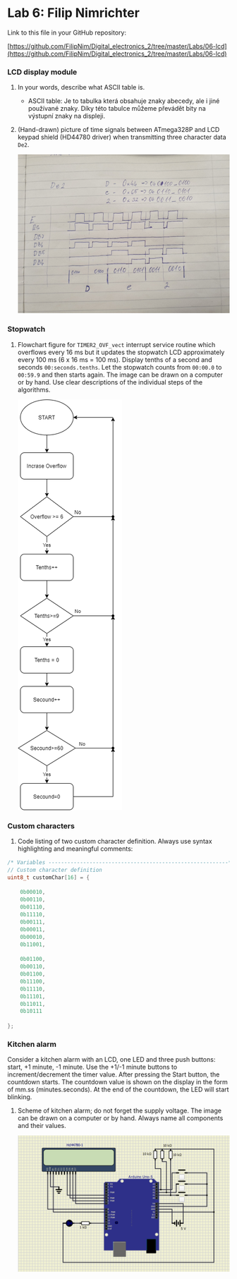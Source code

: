 # Lab 6: Filip Nimrichter

Link to this file in your GitHub repository:

[https://github.com/FilipNim/Digital_electronics_2/tree/master/Labs/06-lcd](https://github.com/FilipNim/Digital_electronics_2/tree/master/Labs/06-lcd)


### LCD display module

1. In your words, describe what ASCII table is.
   * ASCII table: Je to tabulka která obsahuje znaky abecedy, ale i jiné používané znaky. Díky této tabulce můžeme převádět bity na výstupní znaky na displeji.

2. (Hand-drawn) picture of time signals between ATmega328P and LCD keypad shield (HD44780 driver) when transmitting three character data `De2`.

   ![Data](Images/Data.png)


### Stopwatch

1. Flowchart figure for `TIMER2_OVF_vect` interrupt service routine which overflows every 16&nbsp;ms but it updates the stopwatch LCD approximately every 100&nbsp;ms (6 x 16&nbsp;ms = 100&nbsp;ms). Display tenths of a second and seconds `00:seconds.tenths`. Let the stopwatch counts from `00:00.0` to `00:59.9` and then starts again. The image can be drawn on a computer or by hand. Use clear descriptions of the individual steps of the algorithms.

   ![Flowchart](Images/Flowchart.png)


### Custom characters

1. Code listing of two custom character definition. Always use syntax highlighting and meaningful comments:

```c
/* Variables ---------------------------------------------------------*/
// Custom character definition
uint8_t customChar[16] = {

    0b00010,
    0b00110,
    0b01110,
    0b11110,
    0b00111,
    0b00011,
    0b00010,
    0b11001,
    
    0b01100,
    0b00110,
    0b01100,
    0b11100,
    0b11110,
    0b11101,
    0b11011,
    0b10111

};
```


### Kitchen alarm

Consider a kitchen alarm with an LCD, one LED and three push buttons: start, +1 minute, -1 minute. Use the +1/-1 minute buttons to increment/decrement the timer value. After pressing the Start button, the countdown starts. The countdown value is shown on the display in the form of mm.ss (minutes.seconds). At the end of the countdown, the LED will start blinking.

1. Scheme of kitchen alarm; do not forget the supply voltage. The image can be drawn on a computer or by hand. Always name all components and their values.

   ![Alarm](Images/Alarm.png)
